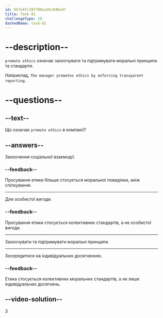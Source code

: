 ```yaml
---
id: 657e4fc397780aa2bc046ed7
title: Task 81
challengeType: 19
dashedName: task-81
---
```


# --description--

`promote ethics` означає заохочувати та підтримувати моральні принципи та стандарти.

Наприклад, `The manager promotes ethics by enforcing transparent reporting`.

# --questions--

## --text--

Що означає `promote ethics` в компанії?

## --answers--

Заохочення соціальної взаємодії.

### --feedback--

Просування етики більше стосується моральної поведінки, аніж спілкування.

---

Для особистої вигоди.

### --feedback--

Просування етики стосується колективних стандартів, а не особистої вигоди.

---

Заохочувати та підтримувати моральні принципи.

---

Зосередитися на індивідуальних досягненнях.

### --feedback--

Етика стосується колективних моральних стандартів, а не лише індивідуальних досягнень.

## --video-solution--

3
